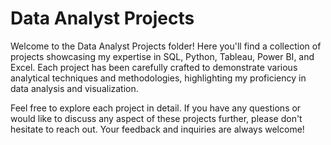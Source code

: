 # Data Analyst Projects

Welcome to the Data Analyst Projects folder! Here you'll find a collection of projects showcasing my expertise in SQL, Python, Tableau, Power BI, and Excel. Each project has been carefully crafted to demonstrate various analytical techniques and methodologies, highlighting my proficiency in data analysis and visualization.

Feel free to explore each project in detail. If you have any questions or would like to discuss any aspect of these projects further, please don't hesitate to reach out. Your feedback and inquiries are always welcome!
